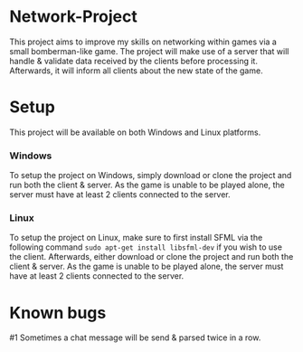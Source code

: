 # Network-Project
This project aims to improve my skills on networking within games via a small bomberman-like game.
The project will make use of a server that will handle & validate data received by the clients before processing it.
Afterwards, it will inform all clients about the new state of the game.

# Setup
This project will be available on both Windows and Linux platforms.

### Windows
To setup the project on Windows, simply download or clone the project and run both the client & server.
As the game is unable to be played alone, the server must have at least 2 clients connected to the server.

### Linux
To setup the project on Linux, make sure to first install SFML via the following command `sudo apt-get install libsfml-dev` if you wish to use the client.
Afterwards, either download or clone the project and run both the client & server.
As the game is unable to be played alone, the server must have at least 2 clients connected to the server.

# Known bugs
#1 Sometimes a chat message will be send & parsed twice in a row.
